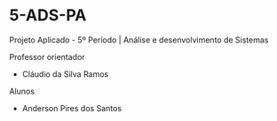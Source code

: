 # 5-ADS-PA
Projeto Aplicado - 5º Período | Análise e desenvolvimento de Sistemas

Professor orientador
* Cláudio da Silva Ramos

Alunos
* Anderson Pires dos Santos
